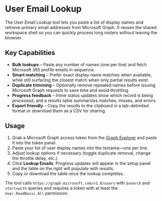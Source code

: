 # User Email Lookup

The User Email Lookup tool lets you paste a list of display names and retrieve primary email addresses from Microsoft Graph. It reuses the shared workspace shell so you can quickly process long rosters without leaving the browser.

## Key Capabilities
- **Bulk lookups** – Paste any number of names (one per line) and fetch Microsoft 365 profile emails in sequence.
- **Smart matching** – Prefer exact display name matches when available, while still surfacing the closest match when only partial results exist.
- **Duplicate trimming** – Optionally remove repeated names before issuing Microsoft Graph requests to save time and avoid throttling.
- **Progress feedback** – Inline status updates show which record is being processed, and a results table summarizes matches, misses, and errors.
- **Export friendly** – Copy the results to the clipboard in a tab-delimited format or download them as a CSV for sharing.

## Usage
1. Grab a Microsoft Graph access token from the [Graph Explorer](https://developer.microsoft.com/en-us/graph/graph-explorer) and paste it into the token panel.
2. Paste your list of user display names into the textarea—one per line.
3. Adjust lookup options if necessary (toggle duplicate removal, change the throttle delay, etc.).
4. Click **Lookup Emails**. Progress updates will appear in the setup panel and the table on the right will populate with results.
5. Copy or download the table once the lookup completes.

The tool calls `https://graph.microsoft.com/v1.0/users` with `$search` and `startswith` queries and requires a token with at least the `User.ReadBasic.All` permission.
